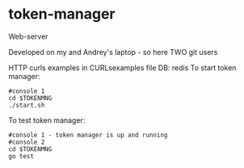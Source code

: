 # token-manager
Web-server

Developed on my and Andrey's laptop - so here TWO git users

HTTP curls examples in CURLsexamples file
DB: redis
To start token manager:
```
#console 1
cd $TOKENMNG
./start.sh
```
To test  token manager:
```
#console 1 - token manager is up and running
#console 2
cd $TOKENMNG
go test
```